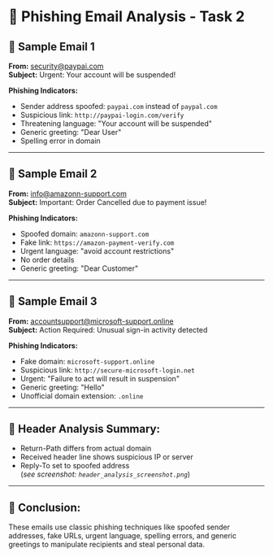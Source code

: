 # 📧 Phishing Email Analysis - Task 2

## 📌 Sample Email 1
**From:** security@paypai.com  
**Subject:** Urgent: Your account will be suspended!  

**Phishing Indicators:**
- Sender address spoofed: `paypai.com` instead of `paypal.com`
- Suspicious link: `http://paypai-login.com/verify`
- Threatening language: "Your account will be suspended"
- Generic greeting: "Dear User"
- Spelling error in domain

---

## 📌 Sample Email 2
**From:** info@amazonn-support.com  
**Subject:** Important: Order Cancelled due to payment issue!  

**Phishing Indicators:**
- Spoofed domain: `amazonn-support.com`
- Fake link: `https://amazon-payment-verify.com`
- Urgent language: "avoid account restrictions"
- No order details
- Generic greeting: "Dear Customer"

---

## 📌 Sample Email 3
**From:** accountsupport@microsoft-support.online  
**Subject:** Action Required: Unusual sign-in activity detected  

**Phishing Indicators:**
- Fake domain: `microsoft-support.online`
- Suspicious link: `http://secure-microsoft-login.net`
- Urgent: "Failure to act will result in suspension"
- Generic greeting: "Hello"
- Unofficial domain extension: `.online`

---

## 📌 Header Analysis Summary:
- Return-Path differs from actual domain
- Received header line shows suspicious IP or server
- Reply-To set to spoofed address  
(*see screenshot: `header_analysis_screenshot.png`*)

---

## 📌 Conclusion:
These emails use classic phishing techniques like spoofed sender addresses, fake URLs, urgent language, spelling errors, and generic greetings to manipulate recipients and steal personal data.
